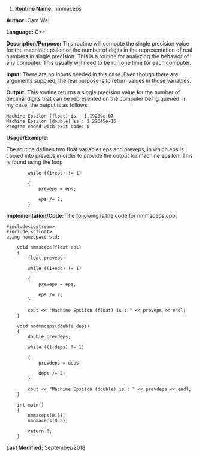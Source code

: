 1. **Routine Name:**           nmmaceps

**Author:** Cam Weil

**Language:** C++

**Description/Purpose:** This routine will compute the single precision value for the machine epsilon or the number of digits
in the representation of real numbers in single precision. This is a routine for analyzing the behavior of any computer. This
usually will need to be run one time for each computer.

**Input:** There are no inputs needed in this case. Even though there are arguments supplied, the real purpose is to
return values in those variables.

**Output:** This routine returns a single precision value for the number of decimal digits that can be represented on the
computer being queried. In my case, the output is as follows:
    
    Machine Epsilon (float) is : 1.19209e-07
    Machine Epsilon (double) is : 2.22045e-16
    Program ended with exit code: 0

**Usage/Example:**

The routine defines two float variables eps and preveps, in which eps is copied into preveps in order to provide the output for machine epsilon. This is found using the loop

            while ((1+eps) != 1)
        
            {
                preveps = eps;
        
                eps /= 2;
            }

**Implementation/Code:** The following is the code for nmmaceps.cpp:

    #include<iostream>
    #include <cfloat>
    using namespace std;

        void nmmaceps(float eps)
        {
            float preveps;
    
            while ((1+eps) != 1)
        
            {
                preveps = eps;
        
                eps /= 2;
            }
    
            cout << "Machine Epsilon (float) is : " << preveps << endl;
        }

        void nmdmaceps(double deps)
        {
            double prevdeps;
    
            while ((1+deps) != 1)
        
            {
                prevdeps = deps;
        
                deps /= 2;
            }
    
            cout << "Machine Epsilon (double) is : " << prevdeps << endl;
        }

        int main()
        {
            nmmaceps(0.5);
            nmdmaceps(0.5);
    
            return 0;
        }
        
**Last Modified:** September/2018

